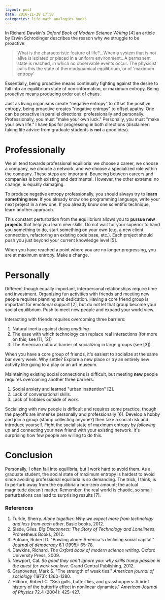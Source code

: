 ```yaml
---
layout: post
date: 2016-11-28 17:58
categories: life math analogies books
---
```


In Richard Dawkin's *Oxford Book of Modern Science Writing* [4] an article by Erwin Schrodinger describes the reason why we struggle to be proactive:

> What is the characteristic feature of life?...When a system that is not alive is isolated or placed in a uniform environment...A permanent state is reached, in which no observable events occur. The physicist calls this the state of thermodynamical equilibrium, or of 'maximum entropy'

Essentially, being proactive means continually fighting against the desire to fall into an equilibrium state of non-information, or maximum entropy. Being proactive means producing order out of chaos. 

Just as living organisms create "negative entropy" to offset the positive entropy, being proactive creates "negative entropy" to offset apathy. One can be proactive in parallel directions: professionally and personally. Professionally, you must "make your own luck." Personally, you must "make your own life." I have tips for progressing in both directions (disclaimer: taking life advice from graduate students is **not** a good idea).

# Professionally

We all tend towards professional equilibria: we choose a career, we choose a company, we choose a network, and we choose a specialized role within the company. These steps are important. Bouncing between careers and companies is both existing and detrimental. However, the other extreme: no change, is equally damaging. 

To produce negative entropy professionally, you should always try to **learn something new**. If you already know one programming language, write your next project in a new one. If you already know one scientific technique, learn another approach.

This constant perturbation from the equilibrium allows you to **pursue new projects** that help you learn new skills. Do not wait for your superior to hand you something to do, start something on your own (e.g. a new client connection, refactoring an existing code base, etc.). Each project should push you just beyond your current knowledge level [5].

When you have reached a point where you are no longer progressing, you are at maximum entropy. Make a change. 

# Personally
Different though equally important, interpersonal relationships require time and investment. Organizing fun activities with friends and meeting new people requires planning and dedication. Having a core friend group is important for emotional support [2], but do not let that group become your social equilibrium. Push to meet new people and expand your world view.

Interacting with friends requires overcoming three barriers:
1. Natural inertia against doing *anything*
2. The ease with which technology can replace real interactions (for more on this, see [1], [2])
3. The American cultural barrier of socializing in large groups (see [3]).

When you have a core group of friends, it's easiest to socialize at the same bar every week. Why settle? Explore a new place or try an entirely new activity like going to a play or an art museum.

Maintaining existing social connections is difficult, but meeting **new** people requires overcoming another three barriers:
1. Social anxiety and learned "urban inattention" [2].
2. Lack of conversational skills.
3. Lack of hobbies outside of work.

Socializing with new people is difficult and requires some practice, though the payoffs are immense personally and professionally [6]. Develop a hobby and join a group (stamp collecting anyone?) then take a social risk and introduce yourself. Fight the social state of maximum entropy by *following up* and connecting your new friend with your existing network. It's surprising how few people are willing to do this.

# Conclusion
Personally, I often fall into equilibria, but I work hard to avoid them. As a graduate student, the social state of maximum entropy is hardest to avoid since avoiding professional equilibria is so demanding. The trick, I think, is to perturb away from the equilibria a non-zero amount; the actual magnitude doesn't matter. Remember, the real world is chaotic, so small perturbations can lead to surprising results [7].


### References

1. Turkle, Sherry. *Alone together: Why we expect more from technology and less from each other*. Basic books, 2012.
2. Slade, Giles. *Big Disconnect: The Story of Technology and Loneliness*. Prometheus Books, 2012.
3. Putnam, Robert D. "Bowling alone: America's declining social capital." *Journal of democracy* 6.1 (1995): 65-78.
4. Dawkins, Richard. *The Oxford book of modern science writing*. Oxford University Press, 2009.
5. Newport, Cal. *So good they can't ignore you: why skills trump passion in the quest for work you love*. Grand Central Publishing, 2012.
6. Granovetter, Mark S. "The strength of weak ties." *American journal of sociology* (1973): 1360-1380.
7. Hilborn, Robert C. "Sea gulls, butterflies, and grasshoppers: A brief history of the butterfly effect in nonlinear dynamics." *American Journal of Physics* 72.4 (2004): 425-427.